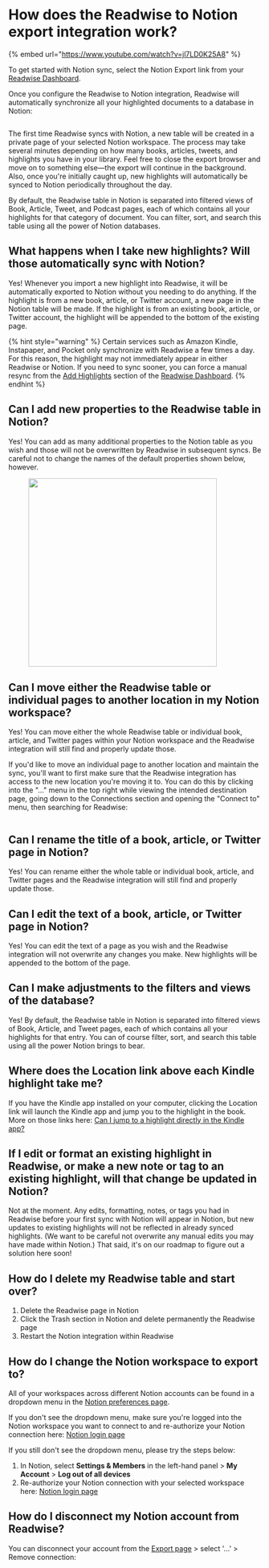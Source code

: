 # How does the Readwise to Notion export integration work?

{% embed url="https://www.youtube.com/watch?v=jl7LD0K25A8" %}

To get started with Notion sync, select the Notion Export link from your [Readwise Dashboard](https://readwise.io/dashboard).

Once you configure the Readwise to Notion integration, Readwise will automatically synchronize all your highlighted documents to a database in Notion:

<figure><img src="../.gitbook/assets/image (2).png" alt=""><figcaption></figcaption></figure>

The first time Readwise syncs with Notion, a new table will be created in a private page of your selected Notion workspace. The process may take several minutes depending on how many books, articles, tweets, and highlights you have in your library. Feel free to close the export browser and move on to something else—the export will continue in the background. Also, once you're initially caught up, new highlights will automatically be synced to Notion periodically throughout the day.

By default, the Readwise table in Notion is separated into filtered views of Book, Article, Tweet, and Podcast pages, each of which contains all your highlights for that category of document. You can filter, sort, and search this table using all the power of Notion databases.

## **What happens when I take new highlights? Will those automatically sync with Notion?**

Yes! Whenever you import a new highlight into Readwise, it will be automatically exported to Notion without you needing to do anything. If the highlight is from a new book, article, or Twitter account, a new page in the Notion table will be made. If the highlight is from an existing book, article, or Twitter account, the highlight will be appended to the bottom of the existing page.

{% hint style="warning" %}
Certain services such as Amazon Kindle, Instapaper, and Pocket only synchronize with Readwise a few times a day. For this reason, the highlight may not immediately appear in either Readwise or Notion. If you need to sync sooner, you can force a manual resync from the [Add Highlights](http://readwise.io/sync) section of the [Readwise Dashboard](http://readwise.io/dashboard).
{% endhint %}

## Can I add new properties to the Readwise table in Notion?

Yes! You can add as many additional properties to the Notion table as you wish and those will not be overwritten by Readwise in subsequent syncs. Be careful not to change the names of the default properties shown below, however.

<figure><img src="../.gitbook/assets/image (3).png" alt="" width="375"><figcaption></figcaption></figure>

## Can I move either the Readwise table or individual pages to another location in my Notion workspace?

Yes! You can move either the whole Readwise table or individual book, article, and Twitter pages within your Notion workspace and the Readwise integration will still find and properly update those.

If you'd like to move an individual page to another location and maintain the sync, you'll want to first make sure that the Readwise integration has access to the new location you're moving it to. You can do this by clicking into the "..." menu in the top right while viewing the intended destination page, going down to the Connections section and opening the "Connect to" menu, then searching for Readwise:

<div align="center">

<figure><img src="../.gitbook/assets/image (4).png" alt=""><figcaption></figcaption></figure>

</div>

## Can I rename the title of a book, article, or Twitter page in Notion?

Yes! You can rename either the whole table or individual book, article, and Twitter pages and the Readwise integration will still find and properly update those.

## Can I edit the text of a book, article, or Twitter page in Notion?

Yes! You can edit the text of a page as you wish and the Readwise integration will not overwrite any changes you make. New highlights will be appended to the bottom of the page.

## Can I make adjustments to the filters and views of the database?

Yes! By default, the Readwise table in Notion is separated into filtered views of Book, Article, and Tweet pages, each of which contains all your highlights for that entry. You can of course filter, sort, and search this table using all the power Notion brings to bear.

## Where does the Location link above each Kindle highlight take me?

If you have the Kindle app installed on your computer, clicking the Location link will launch the Kindle app and jump you to the highlight in the book. More on those links here: [Can I jump to a highlight directly in the Kindle app?](https://help.readwise.io/article/40-can-i-jump-to-a-highlight-directly-in-the-kindle-app)

## If I edit or format an existing highlight in Readwise, or make a new note or tag to an existing highlight, will that change be updated in Notion?

Not at the moment. Any edits, formatting, notes, or tags you had in Readwise before your first sync with Notion will appear in Notion, but new updates to existing highlights will not be reflected in already synced highlights. (We want to be careful not overwrite any manual edits you may have made within Notion.) That said, it's on our roadmap to figure out a solution here soon!

## How do I delete my Readwise table and start over?

1. Delete the Readwise page in Notion
2. Click the Trash section in Notion and delete permanently the Readwise page
3. Restart the Notion integration within Readwise

## How do I change the Notion workspace to export to?

All of your workspaces across different Notion accounts can be found in a dropdown menu in the [Notion preferences page](https://readwise.io/export/notion/preferences).&#x20;

If you don't see the dropdown menu, make sure you're logged into the Notion workspace you want to connect to and re-authorize your Notion connection here: [Notion login page](http://readwise.io/export/notion/login)

If you still don't see the dropdown menu, please try the steps below:

1. In Notion, select **Settings & Members** in the left-hand panel > **My Account** > **Log out of all devices**
2. Re-authorize your Notion connection with your selected workspace here: [Notion login page](http://readwise.io/export/notion/login)

## How do I disconnect my Notion account from Readwise? <a href="#how-do-i-disconnect-my-notion-account-from-readwise-fmc4u" id="how-do-i-disconnect-my-notion-account-from-readwise-fmc4u"></a>

You can disconnect your account from the [Export page](https://readwise.io/export) > select '...' > Remove connection:

<figure><img src="../.gitbook/assets/image (5).png" alt=""><figcaption></figcaption></figure>
